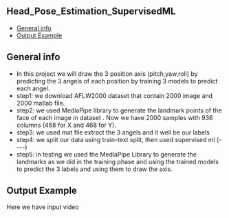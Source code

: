 ## Head_Pose_Estimation_SupervisedML
* [General info](#general-info)
* [Output Example](#Output-Examples)

## General info
* In this project we will draw the 3 position axis (pitch,yaw,roll) by predicting the 3 angels of each position by training 3 models to predict each angel.
* step1: we download  AFLW2000 dataset that contain 2000 image and 2000 matlab file.
* step2: we used MediaPipe library to generate the landmark points of the face of each image in dataset .
Now we have  2000 samples with 936 columns (468 for X and 468 for Y).
* step3: we used mat file extract the 3 angels and it well be our labels
* step4: we split our data using train-text split, then used supervised ml (----) 
* step5: in testing we used the MediaPipe Library to generate the landmarks as we did in the training phase and using the trained models to predict the 3 labels and using them to draw the axis.

## Output Example
Here we have input video 

